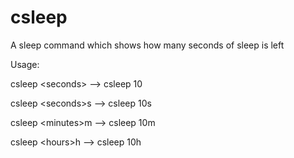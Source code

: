 # csleep
A sleep command which shows how many seconds of sleep is left

Usage: 

csleep \<seconds\>    --> csleep 10

csleep \<seconds\>s   --> csleep 10s

csleep \<minutes\>m   --> csleep 10m

csleep \<hours\>h     --> csleep 10h
